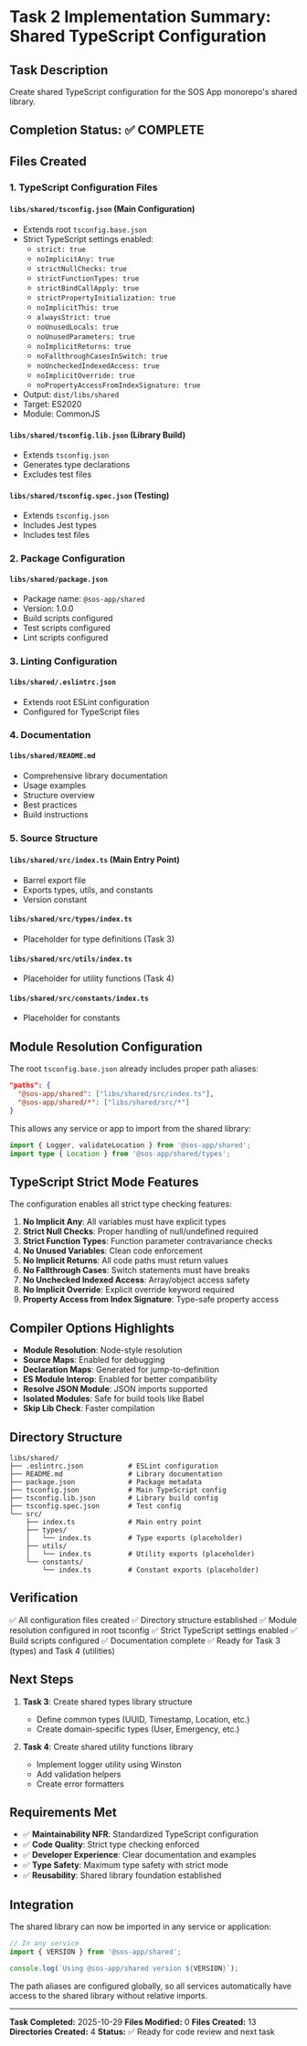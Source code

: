 # Task 2 Implementation Summary: Shared TypeScript Configuration

## Task Description
Create shared TypeScript configuration for the SOS App monorepo's shared library.

## Completion Status: ✅ COMPLETE

## Files Created

### 1. TypeScript Configuration Files

#### `libs/shared/tsconfig.json` (Main Configuration)
- Extends root `tsconfig.base.json`
- Strict TypeScript settings enabled:
  - `strict: true`
  - `noImplicitAny: true`
  - `strictNullChecks: true`
  - `strictFunctionTypes: true`
  - `strictBindCallApply: true`
  - `strictPropertyInitialization: true`
  - `noImplicitThis: true`
  - `alwaysStrict: true`
  - `noUnusedLocals: true`
  - `noUnusedParameters: true`
  - `noImplicitReturns: true`
  - `noFallthroughCasesInSwitch: true`
  - `noUncheckedIndexedAccess: true`
  - `noImplicitOverride: true`
  - `noPropertyAccessFromIndexSignature: true`
- Output: `dist/libs/shared`
- Target: ES2020
- Module: CommonJS

#### `libs/shared/tsconfig.lib.json` (Library Build)
- Extends `tsconfig.json`
- Generates type declarations
- Excludes test files

#### `libs/shared/tsconfig.spec.json` (Testing)
- Extends `tsconfig.json`
- Includes Jest types
- Includes test files

### 2. Package Configuration

#### `libs/shared/package.json`
- Package name: `@sos-app/shared`
- Version: 1.0.0
- Build scripts configured
- Test scripts configured
- Lint scripts configured

### 3. Linting Configuration

#### `libs/shared/.eslintrc.json`
- Extends root ESLint configuration
- Configured for TypeScript files

### 4. Documentation

#### `libs/shared/README.md`
- Comprehensive library documentation
- Usage examples
- Structure overview
- Best practices
- Build instructions

### 5. Source Structure

#### `libs/shared/src/index.ts` (Main Entry Point)
- Barrel export file
- Exports types, utils, and constants
- Version constant

#### `libs/shared/src/types/index.ts`
- Placeholder for type definitions (Task 3)

#### `libs/shared/src/utils/index.ts`
- Placeholder for utility functions (Task 4)

#### `libs/shared/src/constants/index.ts`
- Placeholder for constants

## Module Resolution Configuration

The root `tsconfig.base.json` already includes proper path aliases:

```json
"paths": {
  "@sos-app/shared": ["libs/shared/src/index.ts"],
  "@sos-app/shared/*": ["libs/shared/src/*"]
}
```

This allows any service or app to import from the shared library:

```typescript
import { Logger, validateLocation } from '@sos-app/shared';
import type { Location } from '@sos-app/shared/types';
```

## TypeScript Strict Mode Features

The configuration enables all strict type checking features:

1. **No Implicit Any**: All variables must have explicit types
2. **Strict Null Checks**: Proper handling of null/undefined required
3. **Strict Function Types**: Function parameter contravariance checks
4. **No Unused Variables**: Clean code enforcement
5. **No Implicit Returns**: All code paths must return values
6. **No Fallthrough Cases**: Switch statements must have breaks
7. **No Unchecked Indexed Access**: Array/object access safety
8. **No Implicit Override**: Explicit override keyword required
9. **Property Access from Index Signature**: Type-safe property access

## Compiler Options Highlights

- **Module Resolution**: Node-style resolution
- **Source Maps**: Enabled for debugging
- **Declaration Maps**: Generated for jump-to-definition
- **ES Module Interop**: Enabled for better compatibility
- **Resolve JSON Module**: JSON imports supported
- **Isolated Modules**: Safe for build tools like Babel
- **Skip Lib Check**: Faster compilation

## Directory Structure

```
libs/shared/
├── .eslintrc.json           # ESLint configuration
├── README.md                # Library documentation
├── package.json             # Package metadata
├── tsconfig.json            # Main TypeScript config
├── tsconfig.lib.json        # Library build config
├── tsconfig.spec.json       # Test config
└── src/
    ├── index.ts             # Main entry point
    ├── types/
    │   └── index.ts         # Type exports (placeholder)
    ├── utils/
    │   └── index.ts         # Utility exports (placeholder)
    └── constants/
        └── index.ts         # Constant exports (placeholder)
```

## Verification

✅ All configuration files created
✅ Directory structure established
✅ Module resolution configured in root tsconfig
✅ Strict TypeScript settings enabled
✅ Build scripts configured
✅ Documentation complete
✅ Ready for Task 3 (types) and Task 4 (utilities)

## Next Steps

1. **Task 3**: Create shared types library structure
   - Define common types (UUID, Timestamp, Location, etc.)
   - Create domain-specific types (User, Emergency, etc.)

2. **Task 4**: Create shared utility functions library
   - Implement logger utility using Winston
   - Add validation helpers
   - Create error formatters

## Requirements Met

- ✅ **Maintainability NFR**: Standardized TypeScript configuration
- ✅ **Code Quality**: Strict type checking enforced
- ✅ **Developer Experience**: Clear documentation and examples
- ✅ **Type Safety**: Maximum type safety with strict mode
- ✅ **Reusability**: Shared library foundation established

## Integration

The shared library can now be imported in any service or application:

```typescript
// In any service
import { VERSION } from '@sos-app/shared';

console.log(`Using @sos-app/shared version ${VERSION}`);
```

The path aliases are configured globally, so all services automatically have access to the shared library without relative imports.

---

**Task Completed:** 2025-10-29
**Files Modified:** 0
**Files Created:** 13
**Directories Created:** 4
**Status:** ✅ Ready for code review and next task
